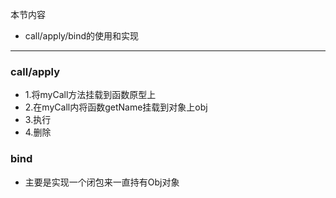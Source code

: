 本节内容
* call/apply/bind的使用和实现

----
### call/apply
* 1.将myCall方法挂载到函数原型上
* 2.在myCall内将函数getName挂载到对象上obj
* 3.执行
* 4.删除


### bind
* 主要是实现一个闭包来一直持有Obj对象